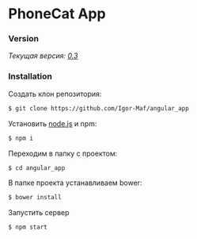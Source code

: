 # PhoneCat App

### Version
*Текущая версия: [0.3]()*

### Installation

Cоздать клон репозитория:

```sh
$ git clone https://github.com/Igor-Maf/angular_app
```

Установить [node.js](https://nodejs.org/) и npm:
```sh
$ npm i
```

Переходим в папку с проектом:
```sh
$ cd angular_app
```

В папке проекта устанавливаем bower:
```sh
$ bower install
```

Запустить сервер
```sh
$ npm start
```
